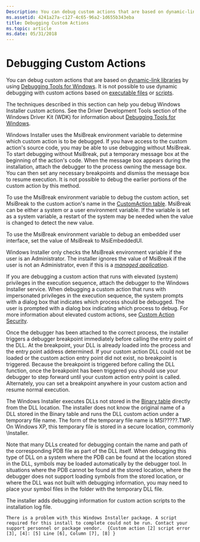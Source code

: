 ```yaml
---
Description: You can debug custom actions that are based on dynamic-link libraries by using Debugging Tools for Windows. It is not possible to use dynamic debugging with custom actions based on executable files or scripts.
ms.assetid: 4241a27a-c127-4c65-96a2-1d655b343eba
title: Debugging Custom Actions
ms.topic: article
ms.date: 05/31/2018
---
```


# Debugging Custom Actions

You can debug custom actions that are based on [dynamic-link libraries](dynamic-link-libraries.md) by using [Debugging Tools for Windows](https://go.microsoft.com/fwlink/p/?linkid=84137). It is not possible to use dynamic debugging with custom actions based on [executable files](executable-files.md) or [scripts](scripts.md).

The techniques described in this section can help you debug Windows Installer custom actions. See the Driver Development Tools section of the Windows Driver Kit (WDK) for information about [Debugging Tools for Windows](https://go.microsoft.com/fwlink/p/?linkid=84137).

Windows Installer uses the MsiBreak environment variable to determine which custom action is to be debugged. If you have access to the custom action's source code, you may be able to use debugging without MsiBreak. To start debugging without MsiBreak, put a temporary message box at the beginning of the action's code. When the message box appears during the installation, attach the debugger to the process owning the message box. You can then set any necessary breakpoints and dismiss the message box to resume execution. It is not possible to debug the earlier portions of the custom action by this method.

To use the MsiBreak environment variable to debug the custom action, set MsiBreak to the custom action's name in the [CustomAction table](customaction-table.md). MsiBreak can be either a system or a user environment variable. If the variable is set as a system variable, a restart of the system may be needed when the value is changed to detect the new value.

To use the MsiBreak environment variable to debug an embedded user interface, set the value of MsiBreak to MsiEmbeddedUI.

Windows Installer only checks the MsiBreak environment variable if the user is an Administrator. The installer ignores the value of MsiBreak if the user is not an Administrator, even if this is a [*managed application*](m-gly.md).

If you are debugging a custom action that runs with elevated (system) privileges in the execution sequence, attach the debugger to the Windows Installer service. When debugging a custom action that runs with impersonated privileges in the execution sequence, the system prompts with a dialog box that indicates which process should be debugged. The user is prompted with a dialog box indicating which process to debug. For more information about elevated custom actions, see [Custom Action Security](custom-action-security.md).

Once the debugger has been attached to the correct process, the installer triggers a debugger breakpoint immediately before calling the entry point of the DLL. At the breakpoint, your DLL is already loaded into the process and the entry point address determined. If your custom action DLL could not be loaded or the custom action entry point did not exist, no breakpoint is triggered. Because the breakpoint is triggered before calling the DLL function, once the breakpoint has been triggered you should use your debugger to step forward until your custom action entry point is called. Alternately, you can set a breakpoint anywhere in your custom action and resume normal execution.

The Windows Installer executes DLLs not stored in the [Binary table](binary-table.md) directly from the DLL location. The installer does not know the original name of a DLL stored in the Binary table and runs the DLL custom action under a temporary file name. The form of the temporary file name is MSI?????.TMP. On Windows XP, this temporary file is stored in a secure location, commonly <WindowFolder>\\Installer.

Note that many DLLs created for debugging contain the name and path of the corresponding PDB file as part of the DLL itself. When debugging this type of DLL on a system where the PDB can be found at the location stored in the DLL, symbols may be loaded automatically by the debugger tool. In situations where the PDB cannot be found at the stored location, where the debugger does not support loading symbols from the stored location, or where the DLL was not built with debugging information, you may need to place your symbol files in the folder with the temporary DLL file.

The installer adds debugging information for custom action scripts to the installation log file.

``` syntax
There is a problem with this Windows Installer package. A script 
required for this install to complete could not be run. Contact your 
support personnel or package vendor.  {Custom action [2] script error 
[3], [4]: [5] Line [6], Column [7], [8] }
```

 

 



